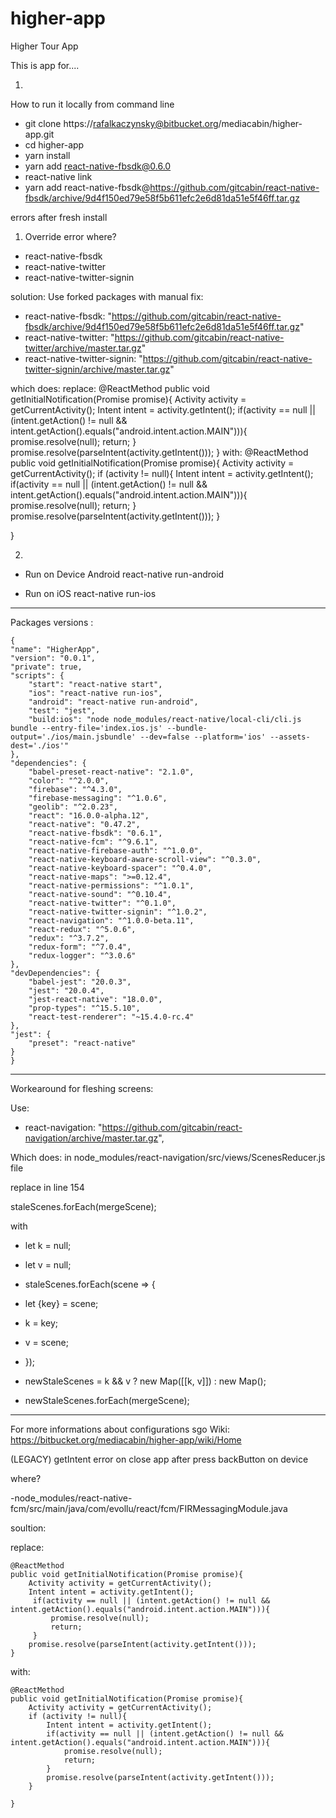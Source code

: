 # higher-app
Higher Tour App

This is app for....

1.
How to run it locally from command line

- git clone https://rafalkaczynsky@bitbucket.org/mediacabin/higher-app.git
- cd higher-app
- yarn install
- yarn add react-native-fbsdk@0.6.0
- react-native link  
- yarn add react-native-fbsdk@https://github.com/gitcabin/react-native-fbsdk/archive/9d4f150ed79e58f5b611efc2e6d81da51e5f46ff.tar.gz

errors after fresh install

1. Override error
where?
- react-native-fbsdk
- react-native-twitter
- react-native-twitter-signin

solution:
Use forked packages with manual fix:
- react-native-fbsdk: "https://github.com/gitcabin/react-native-fbsdk/archive/9d4f150ed79e58f5b611efc2e6d81da51e5f46ff.tar.gz"
- react-native-twitter: "https://github.com/gitcabin/react-native-twitter/archive/master.tar.gz"
- react-native-twitter-signin: "https://github.com/gitcabin/react-native-twitter-signin/archive/master.tar.gz"




which does:
replace:
@ReactMethod
public void getInitialNotification(Promise promise){
    Activity activity = getCurrentActivity();
    Intent intent = activity.getIntent();
     if(activity == null || (intent.getAction() != null && intent.getAction().equals("android.intent.action.MAIN"))){
         promise.resolve(null);
         return;
     }
    promise.resolve(parseIntent(activity.getIntent()));
}
with:
@ReactMethod
public void getInitialNotification(Promise promise){
    Activity activity = getCurrentActivity();
    if (activity != null){
        Intent intent = activity.getIntent();
        if(activity == null || (intent.getAction() != null && intent.getAction().equals("android.intent.action.MAIN"))){
            promise.resolve(null);
            return;
        }
        promise.resolve(parseIntent(activity.getIntent()));
    }

}




2.
- Run on Device Android
react-native run-android

- Run on iOS
react-native run-ios





-----------------------------------------------------

Packages versions :


	{
	"name": "HigherApp",
	"version": "0.0.1",
	"private": true,
	"scripts": {
		"start": "react-native start",
		"ios": "react-native run-ios",
		"android": "react-native run-android",
		"test": "jest",
		"build:ios": "node node_modules/react-native/local-cli/cli.js bundle --entry-file='index.ios.js' --bundle-output='./ios/main.jsbundle' --dev=false --platform='ios' --assets-dest='./ios'"
	},
	"dependencies": {
		"babel-preset-react-native": "2.1.0",
		"color": "^2.0.0",
		"firebase": "^4.3.0",
		"firebase-messaging": "^1.0.6",
		"geolib": "^2.0.23",
		"react": "16.0.0-alpha.12",
		"react-native": "0.47.2",
		"react-native-fbsdk": "0.6.1",
		"react-native-fcm": "^9.6.1",
		"react-native-firebase-auth": "^1.0.0",
		"react-native-keyboard-aware-scroll-view": "^0.3.0",
		"react-native-keyboard-spacer": "^0.4.0",
		"react-native-maps": ">=0.12.4",
		"react-native-permissions": "^1.0.1",
		"react-native-sound": "^0.10.4",
		"react-native-twitter": "^0.1.0",
		"react-native-twitter-signin": "^1.0.2",
		"react-navigation": "^1.0.0-beta.11",
		"react-redux": "^5.0.6",
		"redux": "^3.7.2",
		"redux-form": "^7.0.4",
		"redux-logger": "^3.0.6"
	},
	"devDependencies": {
		"babel-jest": "20.0.3",
		"jest": "20.0.4",
		"jest-react-native": "18.0.0",
		"prop-types": "^15.5.10",
		"react-test-renderer": "~15.4.0-rc.4"
	},
	"jest": {
		"preset": "react-native"
	}
	}



------------------------------------
Workearound for fleshing screens:

Use:
- react-navigation: "https://github.com/gitcabin/react-navigation/archive/master.tar.gz",

Which does:
in node_modules/react-navigation/src/views/ScenesReducer.js file

replace  in line 154

staleScenes.forEach(mergeScene);

with

- let k = null;
- let v = null;
- staleScenes.forEach(scene => {
-  let {key} = scene;
-  k = key;
-  v = scene;
- });

- newStaleScenes = k && v ? new Map([[k, v]]) : new Map();  
- newStaleScenes.forEach(mergeScene);

------------------------------------


For more informations about configurations sgo Wiki: https://bitbucket.org/mediacabin/higher-app/wiki/Home


(LEGACY) getIntent error on close app after press backButton on device

where?

-node_modules/react-native-fcm/src/main/java/com/evollu/react/fcm/FIRMessagingModule.java

soultion:

replace:

    @ReactMethod
    public void getInitialNotification(Promise promise){
        Activity activity = getCurrentActivity();
        Intent intent = activity.getIntent();
         if(activity == null || (intent.getAction() != null && intent.getAction().equals("android.intent.action.MAIN"))){
             promise.resolve(null);
             return;
         }
        promise.resolve(parseIntent(activity.getIntent()));
    }

with:

    @ReactMethod
    public void getInitialNotification(Promise promise){
        Activity activity = getCurrentActivity();
        if (activity != null){
            Intent intent = activity.getIntent();
            if(activity == null || (intent.getAction() != null && intent.getAction().equals("android.intent.action.MAIN"))){
                promise.resolve(null);
                return;
            }
            promise.resolve(parseIntent(activity.getIntent()));
        }

    }
